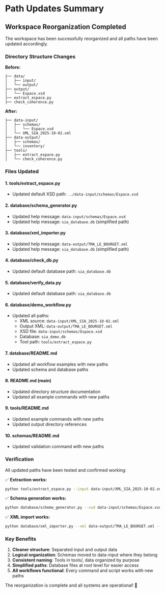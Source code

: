 # Path Updates Summary

## Workspace Reorganization Completed

The workspace has been successfully reorganized and all paths have been updated accordingly.

### Directory Structure Changes

**Before:**
```
├── data/
│   ├── input/
│   └── output/
├── output/
│   └── Espace.xsd
├── extract_espace.py
├── check_coherence.py
```

**After:**
```
├── data-input/
│   ├── schemas/
│   │   └── Espace.xsd
│   └── XML_SIA_2025-10-02.xml
├── data-output/
│   ├── schemas/
│   └── inventory/
├── tools/
│   ├── extract_espace.py
│   └── check_coherence.py
```

### Files Updated

#### 1. **tools/extract_espace.py**
- Updated default XSD path: `../data-input/schemas/Espace.xsd`

#### 2. **database/schema_generator.py** 
- Updated help message: `data-input/schemas/Espace.xsd`
- Updated help message: `sia_database.db` (simplified path)

#### 3. **database/xml_importer.py**
- Updated help message: `data-output/TMA_LE_BOURGET.xml`
- Updated help message: `sia_database.db` (simplified path)

#### 4. **database/check_db.py**
- Updated default database path: `sia_database.db`

#### 5. **database/verify_data.py**
- Updated default database path: `sia_database.db`

#### 6. **database/demo_workflow.py**
- Updated all paths:
  - XML source: `data-input/XML_SIA_2025-10-02.xml`
  - Output XML: `data-output/TMA_LE_BOURGET.xml`
  - XSD file: `data-input/schemas/Espace.xsd`
  - Database: `sia_demo.db`
  - Tool path: `tools/extract_espace.py`

#### 7. **database/README.md**
- Updated all workflow examples with new paths
- Updated schema and database paths

#### 8. **README.md** (main)
- Updated directory structure documentation
- Updated all example commands with new paths

#### 9. **tools/README.md**
- Updated example commands with new paths
- Updated output directory references

#### 10. **schemas/README.md**
- Updated validation command with new paths

### Verification

All updated paths have been tested and confirmed working:

✅ **Extraction works:**
```bash
python tools/extract_espace.py --input data-input/XML_SIA_2025-10-02.xml --identifier "[LF][TMA LE BOURGET]" --output data-output/TMA_LE_BOURGET.xml
```

✅ **Schema generation works:**
```bash
python database/schema_generator.py --xsd data-input/schemas/Espace.xsd --database sia_database.db
```

✅ **XML import works:**
```bash
python database/xml_importer.py --xml data-output/TMA_LE_BOURGET.xml --database sia_database.db
```

### Key Benefits

1. **Cleaner structure**: Separated input and output data
2. **Logical organization**: Schemas moved to data-input where they belong
3. **Consistent naming**: Tools in tools/, data organized by purpose
4. **Simplified paths**: Database files at root level for easier access
5. **All workflows functional**: Every command and script works with new paths

The reorganization is complete and all systems are operational! 🎉